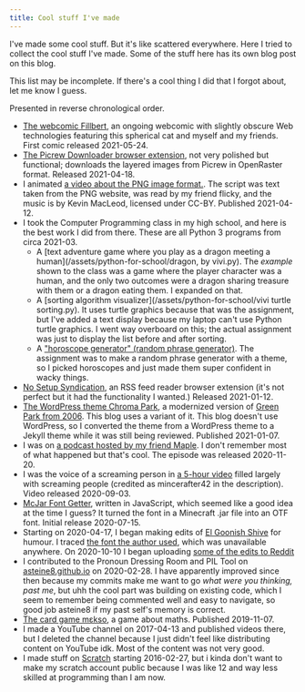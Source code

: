 ```yaml
---
title: Cool stuff I've made
---
```

I've made some cool stuff. But it's like scattered everywhere. Here I tried to collect the cool stuff I've made. Some of the stuff here has its own blog post on this blog.

This list may be incomplete. If there's a cool thing I did that I forgot about, let me know I guess.

Presented in reverse chronological order.
- [The webcomic Fillbert](https://mincerafter42.github.io/fillbert), an ongoing webcomic with slightly obscure Web technologies featuring this spherical cat and myself and my friends. First comic released 2021-05-24.
- [The Picrew Downloader browser extension](https://github.com/mincerafter42/picrew-downloader), not very polished but functional; downloads the layered images from Picrew in OpenRaster format. Released 2021-04-18.
- I animated [a video about the PNG image format.](/assets/png.mp4). The script was text taken from the PNG website, was read by my friend flicky, and the music is by Kevin MacLeod, licensed under CC-BY. Published 2021-04-12.
- I took the Computer Programming class in my high school, and here is the best work I did from there. These are all Python 3 programs from circa 2021-03.
  - A [text adventure game where you play as a dragon meeting a human](/assets/python-for-school/dragon, by vivi.py). The _example_ shown to the class was a game where the player character was a human, and the only two outcomes were a dragon sharing treasure with them or a dragon eating them. I expanded on that.
  - A [sorting algorithm visualizer](/assets/python-for-school/vivi turtle sorting.py). It uses turtle graphics because that was the assignment, but I've added a text display because my laptop can't use Python turtle graphics. I went way overboard on this; the actual assignment was just to display the list before and after sorting.
  - A ["horoscope generator" (random phrase generator)](/assets/python-for-school/horoscope_Viatrix.py). The assignment was to make a random phrase generator with a theme, so I picked horoscopes and just made them super confident in wacky things.
- [No Setup Syndication](https://github.com/mincerafter42/no-setup-syndication), an RSS feed reader browser extension (it's not perfect but it had the functionality I wanted.) Released 2021-01-12.
- [The WordPress theme Chroma Park](https://wordpress.org/themes/chroma-park/), a modernized version of [Green Park from 2006](https://cordobo.com/free-wordpress-templates/cordobo-green-park/). This blog uses a variant of it. This blog doesn't use WordPress, so I converted the theme from a WordPress theme to a Jekyll theme while it was still being reviewed. Published 2021-01-07.
- I was on [a podcast hosted by my friend Maple](https://anchor.fm/maplestrip/episodes/Not-a-Date-at-the-Magic-Comic-Book-Shop-w-Viatrix-emq1ll). I don't remember most of what happened but that's cool. The episode was released 2020-11-20.
- I was the voice of a screaming person in [a 5-hour video](https://youtu.be/F_nL5d9lxJU) filled largely with screaming people (credited as mincerafter42 in the description). Video released 2020-09-03.
- [McJar Font Getter](https://github.com/mincerafter42/mcjarfontgetter), written in JavaScript, which seemed like a good idea at the time I guess? It turned the font in a Minecraft .jar file into an OTF font. Initial release 2020-07-15.
- Starting on 2020-04-17, I began making edits of [El Goonish Shive](https://egscomics.com) for humour. I traced [the font the author used](/assets/L.E.G.S.ttf), which was unavailable anywhere. On 2020-10-10 I began uploading [some of the edits to Reddit](https://i.reddit.com/search?q=author:mincerafter42+subreddit:elgoonishshiveedits)
- I contributed to the Pronoun Dressing Room and PIL Tool on [asteine8.github.io](https://asteine8.github.io/) on 2020-02-28. I have apparently improved since then because my commits make me want to go *what were you thinking, past me*, but uhh the cool part was building on existing code, which I seem to remember being commented well and easy to navigate, so good job asteine8 if my past self's memory is correct.
- [The card game mɛkso](https://www.thegamecrafter.com/games/m%C9%9Bkso), a game about maths. Published 2019-11-07.
- I made a YouTube channel on 2017-04-13 and published videos there, but I deleted the channel because I just didn't feel like distributing content on YouTube idk. Most of the content was not very good.
- I made stuff on [Scratch](https://scratch.mit.edu) starting 2016-02-27, but i kinda don't want to make my scratch account public because I was like 12 and way less skilled at programming than I am now.

